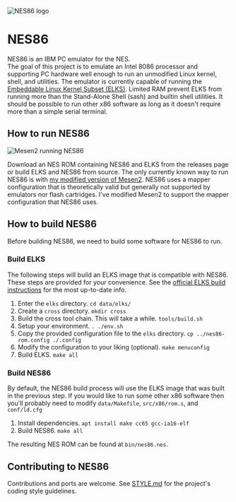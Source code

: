 
![NES86 logo](https://github.com/decrazyo/nes86/blob/main/img/nes86.jpg)

# NES86
NES86 is an IBM PC emulator for the NES.  
The goal of this project is to emulate an Intel 8086 processor and supporting PC hardware
well enough to run an unmodified Linux kernel, shell, and utilities.
The emulator is currently capable of running the
[Embeddable Linux Kernel Subset (ELKS)](https://github.com/ghaerr/elks).
Limited RAM prevent ELKS from running more than the Stand-Alone Shell (sash)
and builtin shell utilities.
It should be possible to run other x86 software
as long as it doesn't require more than a simple serial terminal.
<!-- TODO: add a link to the youtube video when i make one -->

## How to run NES86
![Mesen2 running NES86](https://github.com/decrazyo/nes86/blob/main/img/mesen.jpg)

Download an NES ROM containing NES86 and ELKS from the releases page
or build ELKS and NES86 from source.
The only currently known way to run NES86 is with
[my modified version of Mesen2](https://github.com/decrazyo/Mesen2).
NES86 uses a mapper configuration that is theoretically valid
but generally not supported by emulators nor flash cartridges.
I've modified Mesen2 to support the mapper configuration that NES86 uses.

## How to build NES86
Before building NES86, we need to build some software for NES86 to run.

### Build ELKS
The following steps will build an ELKS image that is compatible with NES86.
These steps are provided for your convenience.
See the
[official ELKS build instructions](https://github.com/ghaerr/elks/blob/master/BUILD.md)
for the most up-to-date info.

 1. Enter the `elks` directory.
`cd data/elks/`
 2. Create a `cross` directory.
`mkdir cross`
 3. Build the cross tool chain. This will take a while.
`tools/build.sh`
 4. Setup your environment.
`. ./env.sh`
 5. Copy the provided configuration file to the `elks` directory.
`cp ../nes86-rom.config ./.config`
 6. Modify the configuration to your liking (optional).
`make menuconfig`
 7. Build ELKS.
`make all`

### Build NES86
By default, the NES86 build process will use the ELKS image that was built in the previous step.
If you would like to run some other x86 software then you'll probably need to modify
`data/Makefile`, `src/x86/rom.s`, and `conf/ld.cfg`

 1. Install dependencies.
`apt install make cc65 gcc-ia16-elf`
 2. Build NES86.
`make all`

The resulting NES ROM can be found at `bin/nes86.nes`.

## Contributing to NES86
Contributions and ports are welcome.
See
[STYLE.md](https://github.com/decrazyo/nes86/blob/main/STYLE.md)
for the project's coding style guidelines.

